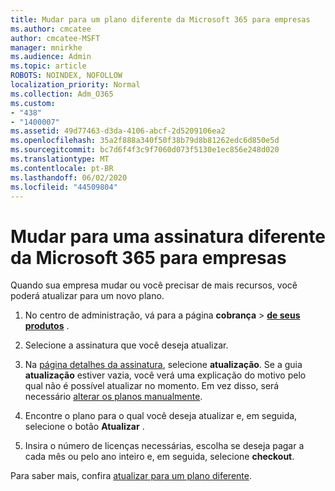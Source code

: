 ```yaml
---
title: Mudar para um plano diferente da Microsoft 365 para empresas
ms.author: cmcatee
author: cmcatee-MSFT
manager: mnirkhe
ms.audience: Admin
ms.topic: article
ROBOTS: NOINDEX, NOFOLLOW
localization_priority: Normal
ms.collection: Adm_O365
ms.custom:
- "438"
- "1400007"
ms.assetid: 49d77463-d3da-4106-abcf-2d5209106ea2
ms.openlocfilehash: 35a2f888a340f50f38b79d8b81262edc6d850e5d
ms.sourcegitcommit: bc7d6f4f3c9f7060d073f5130e1ec856e248d020
ms.translationtype: MT
ms.contentlocale: pt-BR
ms.lasthandoff: 06/02/2020
ms.locfileid: "44509804"
---
```

# <a name="switch-to-a-different-microsoft-365-for-business-subscription"></a>Mudar para uma assinatura diferente da Microsoft 365 para empresas

Quando sua empresa mudar ou você precisar de mais recursos, você poderá atualizar para um novo plano.
  
1. No centro de administração, vá para a página **cobrança** \> **[de seus produtos](https://go.microsoft.com/fwlink/p/?linkid=842054)** .

2. Selecione a assinatura que você deseja atualizar.

3. Na [página detalhes da assinatura](https://admin.microsoft.com/AdminPortal/Home#/subscriptions/webdirect%252F0dbaa202-d590-4529-98c2-a5e2ebaac702), selecione **atualização**.  Se a guia **atualização** estiver vazia, você verá uma explicação do motivo pelo qual não é possível atualizar no momento. Em vez disso, será necessário [alterar os planos manualmente](https://docs.microsoft.com/microsoft-365/commerce/subscriptions/change-plans-manually?view=o365-worldwide).

4. Encontre o plano para o qual você deseja atualizar e, em seguida, selecione o botão **Atualizar** .

5. Insira o número de licenças necessárias, escolha se deseja pagar a cada mês ou pelo ano inteiro e, em seguida, selecione **checkout**.

Para saber mais, confira [atualizar para um plano diferente](https://docs.microsoft.com/microsoft-365/commerce/subscriptions/upgrade-to-different-plan).

